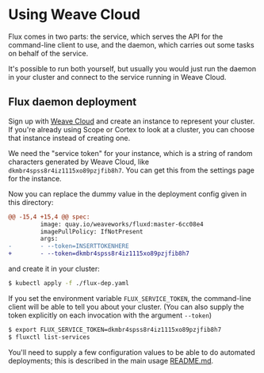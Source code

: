 # Using Weave Cloud

Flux comes in two parts: the service, which serves the API for the
command-line client to use, and the daemon, which carries out some
tasks on behalf of the service.

It's possible to run both yourself, but usually you would just run the
daemon in your cluster and connect to the service running in Weave
Cloud.

## Flux daemon deployment

Sign up with [Weave Cloud](https://cloud.weave.works) and create an
instance to represent your cluster. If you're already using Scope or
Cortex to look at a cluster, you can choose that instance instead of
creating one.

We need the "service token" for your instance, which is a string of
random characters generated by Weave Cloud, like
`dkmbr4spss8r4iz1115xo89pzjfib8h7`. You can get this from the settings
page for the instance.

Now you can replace the dummy value in the deployment config given in
this directory:

```diff
@@ -15,4 +15,4 @@ spec:
         image: quay.io/weaveworks/fluxd:master-6cc08e4
         imagePullPolicy: IfNotPresent
         args:
-        - --token=INSERTTOKENHERE
+        - --token=dkmbr4spss8r4iz1115xo89pzjfib8h7
```

and create it in your cluster:

```sh
$ kubectl apply -f ./flux-dep.yaml
```

If you set the environment variable `FLUX_SERVICE_TOKEN`, the
command-line client will be able to tell you about your cluster. (You
can also supply the token explicitly on each invocation with the
argument `--token`)

```sh
$ export FLUX_SERVICE_TOKEN=dkmbr4spss8r4iz1115xo89pzjfib8h7
$ fluxctl list-services
```

You'll need to supply a few configuration values to be able to do
automated deployments; this is described in the main usage
[README.md](../README.md).
